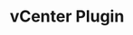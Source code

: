 ---
title: "vCenter Plugin"
linkTitle: "vCenter Plugin"
description: "Installation and general usage articles for the TrueNAS vCenter Plugin."
menu: main
weight: 4
type: docs
---